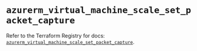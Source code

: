 # `azurerm_virtual_machine_scale_set_packet_capture`

Refer to the Terraform Registry for docs: [`azurerm_virtual_machine_scale_set_packet_capture`](https://registry.terraform.io/providers/hashicorp/azurerm/4.28.0/docs/resources/virtual_machine_scale_set_packet_capture).

